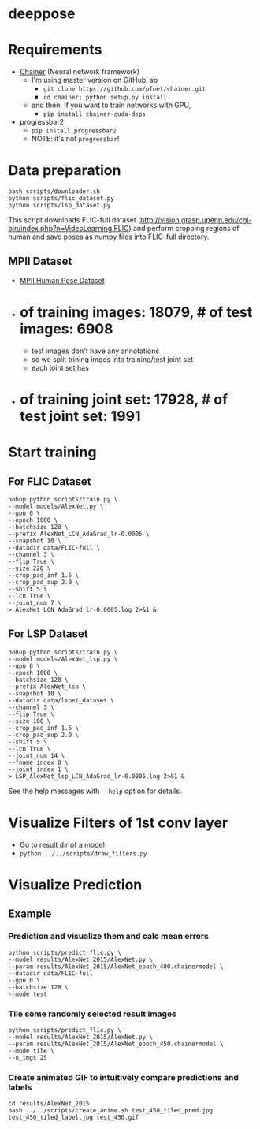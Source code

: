 deeppose
========

# Requirements

- [Chainer](https://github.com/pfnet/chainer) (Neural network framework)
    - I'm using master version on GitHub, so
        - `git clone https://github.com/pfnet/chainer.git`
        - `cd chainer; python setup.py install`
    - and then, if you want to train networks with GPU,
        - `pip install chainer-cuda-deps`
- progressbar2
    - `pip install progressbar2`
    - NOTE: it's not `progressbar`!

# Data preparation

```
bash scripts/downloader.sh
python scripts/flic_dataset.py
python scripts/lsp_dataset.py
```

This script downloads FLIC-full dataset (http://vision.grasp.upenn.edu/cgi-bin/index.php?n=VideoLearning.FLIC) and perform cropping regions of human and save poses as numpy files into FLIC-full directory.

## MPII Dataset

- [MPII Human Pose Dataset](http://human-pose.mpi-inf.mpg.de/#download)
- # of training images: 18079, # of test images: 6908
    - test images don't have any annotations
    - so we split trining imges into training/test joint set
    - each joint set has
- # of training joint set: 17928, # of test joint set: 1991

# Start training

## For FLIC Dataset

```
nohup python scripts/train.py \
--model models/AlexNet.py \
--gpu 0 \
--epoch 1000 \
--batchsize 128 \
--prefix AlexNet_LCN_AdaGrad_lr-0.0005 \
--snapshot 10 \
--datadir data/FLIC-full \
--channel 3 \
--flip True \
--size 220 \
--crop_pad_inf 1.5 \
--crop_pad_sup 2.0 \
--shift 5 \
--lcn True \
--joint_num 7 \
> AlexNet_LCN_AdaGrad_lr-0.0005.log 2>&1 &
```

## For LSP Dataset

```
nohup python scripts/train.py \
--model models/AlexNet_lsp.py \
--gpu 0 \
--epoch 1000 \
--batchsize 128 \
--prefix AlexNet_lsp \
--snapshot 10 \
--datadir data/lspet_dataset \
--channel 3 \
--flip True \
--size 100 \
--crop_pad_inf 1.5 \
--crop_pad_sup 2.0 \
--shift 5 \
--lcn True \
--joint_num 14 \
--fname_index 0 \
--joint_index 1 \
> LSP_AlexNet_lsp_LCN_AdaGrad_lr-0.0005.log 2>&1 &
```

See the help messages with `--help` option for details.

# Visualize Filters of 1st conv layer

- Go to result dir of a model
-  `python ../../scripts/draw_filters.py`

# Visualize Prediction

## Example

### Prediction and visualize them and calc mean errors

```
python scripts/predict_flic.py \
--model results/AlexNet_2015/AlexNet.py \
--param results/AlexNet_2015/AlexNet_epoch_400.chainermodel \
--datadir data/FLIC-full
--gpu 0 \
--batchsize 128 \
--mode test
```

### Tile some randomly selected result images

```
python scripts/predict_flic.py \
--model results/AlexNet_2015/AlexNet.py \
--param results/AlexNet_2015/AlexNet_epoch_450.chainermodel \
--mode tile \
--n_imgs 25
```

### Create animated GIF to intuitively compare predictions and labels

```
cd results/AlexNet_2015
bash ../../scripts/create_anime.sh test_450_tiled_pred.jpg test_450_tiled_label.jpg test_450.gif
```
